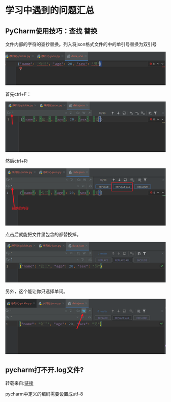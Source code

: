 # 学习中遇到的问题汇总

## PyCharm使用技巧：查找 替换

文件内部的字符的查抄替换。列入将json格式文件的中的单引号替换为双引号

![](其他问题汇总.assets/1.png)

首先ctrl+F：

![](其他问题汇总.assets/2.png)

然后ctrl+R:

![](其他问题汇总.assets/3.png)

点击后就能把文件里包含的都替换掉。

![](其他问题汇总.assets/4.png)

另外，这个能让你只选择单词。

![](其他问题汇总.assets/5.png)

## pycharm打不开.log文件?

转载来自:[链接](https://blog.csdn.net/weixin_44780625/article/details/118068491)

pycharm中定义的编码需要设置成utf-8

